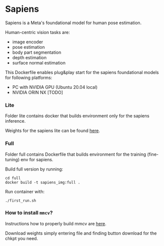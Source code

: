 # Sapiens 

Sapiens is a Meta's foundational model for human pose estimation. 

Human-centric vision tasks are: 
* image encoder 
* pose estimation 
* body part segmentation 
* depth estimation 
* surface normal estimation 

This Dockerfile enables plug&play start for the sapiens foundational models for following platforms: 
* PC with NVIDIA GPU (Ubuntu 20.04 local) 
* NVIDIA ORIN NX [TODO] 


### Lite 

Folder lite contains docker that builds environment only for the sapiens inference. 

Weights for the sapiens lite can be found [here](https://huggingface.co/facebook/sapiens/tree/main/sapiens_lite_host). 

### Full 

Folder full contains Dockerfile that builds environment for the training (fine-tuning) env for sapiens. 

Build full version by running: 
```
cd full 
docker build -t sapiens_img:full . 
```

Run container with: 
```
./first_run.sh
```

### How to install `mmcv`? 

Instructions how to properly build mmcv are [here](https://mmcv.readthedocs.io/en/latest/get_started/installation.html). 

Download weights simply entering file and finding button download for the chkpt you need. 
